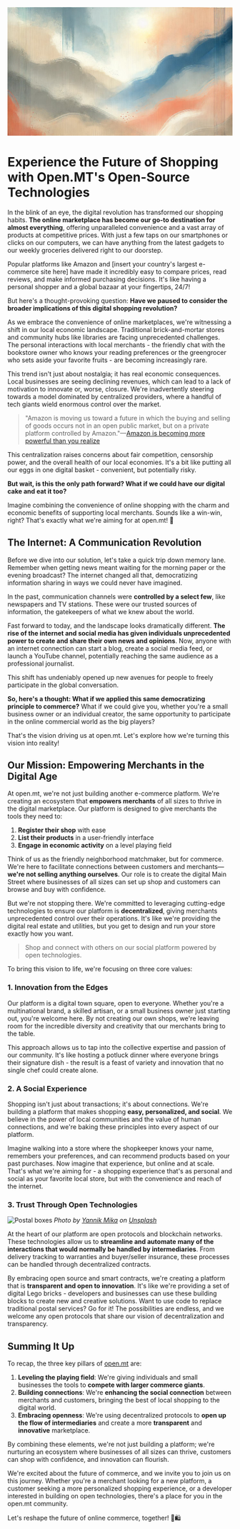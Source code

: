 ![](assets/thumbnail.jpg)

# Experience the Future of Shopping with Open.MT's Open-Source Technologies

In the blink of an eye, the digital revolution has transformed our shopping habits. **The online marketplace has become our go-to destination for almost everything**, offering unparalleled convenience and a vast array of products at competitive prices. With just a few taps on our smartphones or clicks on our computers, we can have anything from the latest gadgets to our weekly groceries delivered right to our doorstep.

Popular platforms like Amazon and [insert your country's largest e-commerce site here] have made it incredibly easy to compare prices, read reviews, and make informed purchasing decisions. It's like having a personal shopper and a global bazaar at your fingertips, 24/7!

But here's a thought-provoking question: **Have we paused to consider the broader implications of this digital shopping revolution?**

As we embrace the convenience of online marketplaces, we're witnessing a shift in our local economic landscape. Traditional brick-and-mortar stores and community hubs like libraries are facing unprecedented challenges. The personal interactions with local merchants - the friendly chat with the bookstore owner who knows your reading preferences or the greengrocer who sets aside your favorite fruits - are becoming increasingly rare.

This trend isn't just about nostalgia; it has real economic consequences. Local businesses are seeing declining revenues, which can lead to a lack of motivation to innovate or, worse, closure. We're inadvertently steering towards a model dominated by centralized providers, where a handful of tech giants wield enormous control over the market.

> "Amazon is moving us toward a future in which the buying and selling of goods occurs not in an open public market, but on a private platform controlled by Amazon."—[Amazon is becoming more powerful than you realize](https://medium.com/s/2069/amazon-is-becoming-more-powerful-than-you-realize-2093d6860886)

This centralization raises concerns about fair competition, censorship power, and the overall health of our local economies. It's a bit like putting all our eggs in one digital basket - convenient, but potentially risky.

**But wait, is this the only path forward? What if we could have our digital cake and eat it too?**

Imagine combining the convenience of online shopping with the charm and economic benefits of supporting local merchants. Sounds like a win-win, right? That's exactly what we're aiming for at open.mt! 🌱

## The Internet: A Communication Revolution

Before we dive into our solution, let's take a quick trip down memory lane. Remember when getting news meant waiting for the morning paper or the evening broadcast? The internet changed all that, democratizing information sharing in ways we could never have imagined.

In the past, communication channels were **controlled by a select few**, like newspapers and TV stations. These were our trusted sources of information, the gatekeepers of what we knew about the world.

Fast forward to today, and the landscape looks dramatically different. **The rise of the internet and social media has given individuals unprecedented power to create and share their own news and opinions**. Now, anyone with an internet connection can start a blog, create a social media feed, or launch a YouTube channel, potentially reaching the same audience as a professional journalist.

This shift has undeniably opened up new avenues for people to freely participate in the global conversation.

**So, here's a thought: What if we applied this same democratizing principle to commerce?** What if we could give you, whether you're a small business owner or an individual creator, the same opportunity to participate in the online commercial world as the big players?

That's the vision driving us at open.mt. Let's explore how we're turning this vision into reality!

## Our Mission: Empowering Merchants in the Digital Age

At open.mt, we're not just building another e-commerce platform. We're creating an ecosystem that **empowers merchants** of all sizes to thrive in the digital marketplace. Our platform is designed to give merchants the tools they need to:

1. **Register their shop** with ease
2. **List their products** in a user-friendly interface
3. **Engage in economic activity** on a level playing field

Think of us as the friendly neighborhood matchmaker, but for commerce. We're here to facilitate connections between customers and merchants—**we're not selling anything ourselves**. Our role is to create the digital Main Street where businesses of all sizes can set up shop and customers can browse and buy with confidence.

But we're not stopping there. We're committed to leveraging cutting-edge technologies to ensure our platform is **decentralized**, giving merchants unprecedented control over their operations. It's like we're providing the digital real estate and utilities, but you get to design and run your store exactly how you want.

> Shop and connect with others on our social platform powered by open technologies.

To bring this vision to life, we're focusing on three core values:

### 1. Innovation from the Edges

Our platform is a digital town square, open to everyone. Whether you're a multinational brand, a skilled artisan, or a small business owner just starting out, you're welcome here. By not creating our own shops, we're leaving room for the incredible diversity and creativity that our merchants bring to the table.

This approach allows us to tap into the collective expertise and passion of our community. It's like hosting a potluck dinner where everyone brings their signature dish - the result is a feast of variety and innovation that no single chef could create alone.

### 2. A Social Experience

Shopping isn't just about transactions; it's about connections. We're building a platform that makes shopping **easy, personalized, and social**. We believe in the power of local communities and the value of human connections, and we're baking these principles into every aspect of our platform.

Imagine walking into a store where the shopkeeper knows your name, remembers your preferences, and can recommend products based on your past purchases. Now imagine that experience, but online and at scale. That's what we're aiming for - a shopping experience that's as personal and social as your favorite local store, but with the convenience and reach of the internet.

### 3. Trust Through Open Technologies

![Postal boxes](https://miro.medium.com/v2/resize:fit:1400/format:webp/1*ntEGSgaBWfjYyxjecvWzcQ.jpeg)
_Photo by [Yannik Mika](https://unsplash.com/@yannikm?utm_source=unsplash&utm_medium=referral&utm_content=creditCopyText) on [Unsplash](https://unsplash.com/s/photos/postal?utm_source=unsplash&utm_medium=referral&utm_content=creditCopyText)_

At the heart of our platform are open protocols and blockchain networks. These technologies allow us to **streamline and automate many of the interactions that would normally be handled by intermediaries**. From delivery tracking to warranties and buyer/seller insurance, these processes can be handled through decentralized contracts.

By embracing open source and smart contracts, we're creating a platform that is **transparent and open to innovation**. It's like we're providing a set of digital Lego bricks - developers and businesses can use these building blocks to create new and creative solutions. Want to use code to replace traditional postal services? Go for it! The possibilities are endless, and we welcome any open protocols that share our vision of decentralization and transparency.

## Summing It Up

To recap, the three key pillars of [open.mt](https://open.mt/) are:

1. **Leveling the playing field**: We're giving individuals and small businesses the tools to **compete with larger commerce giants**.
2. **Building connections**: We're **enhancing the social connection** between merchants and customers, bringing the best of local shopping to the digital world.
3. **Embracing openness**: We're using decentralized protocols to **open up the flow of intermediaries** and create a more **transparent** and **innovative** marketplace.

By combining these elements, we're not just building a platform; we're nurturing an ecosystem where businesses of all sizes can thrive, customers can shop with confidence, and innovation can flourish.

We're excited about the future of commerce, and we invite you to join us on this journey. Whether you're a merchant looking for a new platform, a customer seeking a more personalized shopping experience, or a developer interested in building on open technologies, there's a place for you in the open.mt community.

Let's reshape the future of online commerce, together! 🚀🛍️
